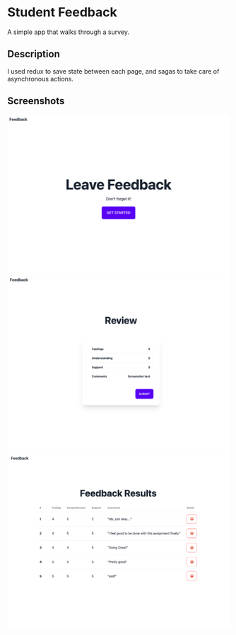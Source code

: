 # Student Feedback

A simple app that walks through a survey.

## Description

I used redux to save state between each page, and sagas to take care of asynchronous actions.

## Screenshots
![App screenshot](public/images/screenOne.png)
![App screenshot](public/images/screenTwo.png)
![App screenshot](public/images/screenThree.png)
